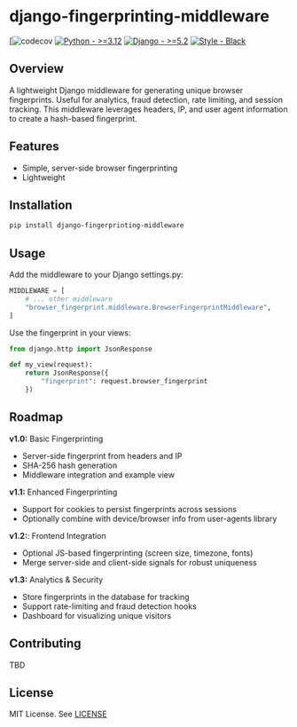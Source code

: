 # django-fingerprinting-middleware

[![codecov]()
[![Python - >=3.12](https://img.shields.io/badge/Python->=3.12-2ea44f?logo=python&logoColor=yellow)](https://www.python.org/)
[![Django - >=5.2](https://img.shields.io/badge/Django->=5.2-2ea44f?logo=django&logoColor=lime)](https://www.djangoproject.com/)
[![Style - Black](https://img.shields.io/badge/Style-Black-black?logo=stylelint&logoColor=white)](https://github.com/psf/black)

## Overview
A lightweight Django middleware for generating unique browser fingerprints. Useful for analytics, fraud detection, rate limiting, and session tracking.
This middleware leverages headers, IP, and user agent information to create a hash-based fingerprint.

## Features
- Simple, server-side browser fingerprinting
- Lightweight

## Installation
```bash
pip install django-fingerprinting-middleware
```

## Usage
Add the middleware to your Django settings.py:
```python
MIDDLEWARE = [
    # ... other middleware
    "browser_fingerprint.middleware.BrowserFingerprintMiddleware",
]
```

Use the fingerprint in your views:
```python
from django.http import JsonResponse

def my_view(request):
    return JsonResponse({
        "fingerprint": request.browser_fingerprint
    })
```

## Roadmap

**v1.0:** Basic Fingerprinting
- Server-side fingerprint from headers and IP
- SHA-256 hash generation
- Middleware integration and example view

**v1.1:** Enhanced Fingerprinting
- Support for cookies to persist fingerprints across sessions
- Optionally combine with device/browser info from user-agents library

**v1.2:**: Frontend Integration
- Optional JS-based fingerprinting (screen size, timezone, fonts)
- Merge server-side and client-side signals for robust uniqueness

**v1.3:** Analytics & Security
- Store fingerprints in the database for tracking
- Support rate-limiting and fraud detection hooks
- Dashboard for visualizing unique visitors

## Contributing
TBD

## License
MIT License. See [LICENSE](LICENSE)
